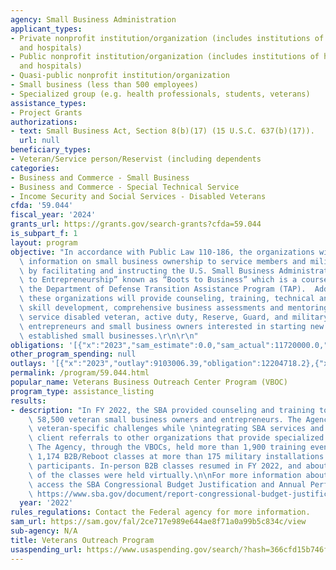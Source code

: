 ```yaml
---
agency: Small Business Administration
applicant_types:
- Private nonprofit institution/organization (includes institutions of higher education
  and hospitals)
- Public nonprofit institution/organization (includes institutions of higher education
  and hospitals)
- Quasi-public nonprofit institution/organization
- Small business (less than 500 employees)
- Specialized group (e.g. health professionals, students, veterans)
assistance_types:
- Project Grants
authorizations:
- text: Small Business Act, Section 8(b)(17) (15 U.S.C. 637(b)(17)).
  url: null
beneficiary_types:
- Veteran/Service person/Reservist (including dependents
categories:
- Business and Commerce - Small Business
- Business and Commerce - Special Technical Service
- Income Security and Social Services - Disabled Veterans
cfda: '59.044'
fiscal_year: '2024'
grants_url: https://grants.gov/search-grants?cfda=59.044
is_subpart_f: 1
layout: program
objective: "In accordance with Public Law 110-186, the organizations will provide\
  \ information on small business ownership to service members and military spouses\
  \ by facilitating and instructing the U.S. Small Business Administration’s “Introduction\
  \ to Entrepreneurship” known as “Boots to Business” which is a course offered within\
  \ the Department of Defense Transition Assistance Program (TAP).  Additionally,\
  \ these organizations will provide counseling, training, technical and financial\
  \ skill development, comprehensive business assessments and mentoring to veteran,\
  \ service disabled veteran, active duty, Reserve, Guard, and military spouse/survivor\
  \ entrepreneurs and small business owners interested in starting new or expanding/diversifying\
  \ established small businesses.\r\n\r\n"
obligations: '[{"x":"2023","sam_estimate":0.0,"sam_actual":11720000.0,"usa_spending_actual":12505967.44},{"x":"2024","sam_estimate":0.0,"sam_actual":13220000.0,"usa_spending_actual":15172263.79},{"x":"2025","sam_estimate":0.0,"sam_actual":0.0,"usa_spending_actual":0.0}]'
other_program_spending: null
outlays: '[{"x":"2023","outlay":9103006.39,"obligation":12204718.2},{"x":"2024","outlay":940964.55,"obligation":15577545.59},{"x":"2025","outlay":0.0,"obligation":0.0}]'
permalink: /program/59.044.html
popular_name: Veterans Business Outreach Center Program (VBOC)
program_type: assistance_listing
results:
- description: "In FY 2022, the SBA provided counseling and training to more than\
    \ 58,500 veteran small business owners and entrepreneurs. The Agency addressed\
    \ veteran-specific challenges while \nintegrating SBA services and initiating\
    \ client referrals to other organizations that provide specialized offerings.\
    \ The Agency, through the VBOCs, held more than 1,900 training events which included\
    \ 1,174 B2B/Reboot classes at more than 175 military installations to over 219,000\
    \ participants. In-person B2B classes resumed in FY 2022, and about 25 percent\
    \ of the classes were held virtually.\n\nFor more information about SBA accomplishments,\
    \ access the SBA Congressional Budget Justification and Annual Performance Report:\
    \ https://www.sba.gov/document/report-congressional-budget-justification-annual-performance-report"
  year: '2022'
rules_regulations: Contact the Federal agency for more information.
sam_url: https://sam.gov/fal/2ce717e989e644ae8f71a0a99b5c834c/view
sub-agency: N/A
title: Veterans Outreach Program
usaspending_url: https://www.usaspending.gov/search/?hash=366cfd15b746fbc6ac1539269c76f462
---
```

